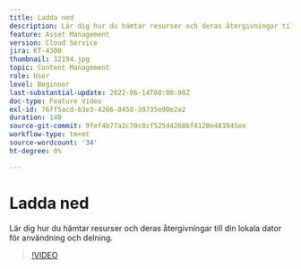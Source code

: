 ```yaml
---
title: Ladda ned
description: Lär dig hur du hämtar resurser och deras återgivningar till din lokala dator för användning och delning.
feature: Asset Management
version: Cloud Service
jira: KT-4300
thumbnail: 32194.jpg
topic: Content Management
role: User
level: Beginner
last-substantial-update: 2022-06-14T00:00:00Z
doc-type: Feature Video
exl-id: 76ff5acd-63e3-4266-8458-30735e90e2e2
duration: 140
source-git-commit: 9fef4b77a2c70c8cf525d42686f4120e481945ee
workflow-type: tm+mt
source-wordcount: '34'
ht-degree: 0%

---
```


# Ladda ned

Lär dig hur du hämtar resurser och deras återgivningar till din lokala dator för användning och delning.

>[!VIDEO](https://video.tv.adobe.com/v/35090?quality=12&learn=on)
